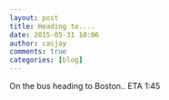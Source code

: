 ```yaml
---
layout: post
title: Heading to....
date: 2015-05-31 10:06
author: casjay
comments: true
categories: [blog]
---
```


On the bus heading to Boston.. ETA 1:45  
